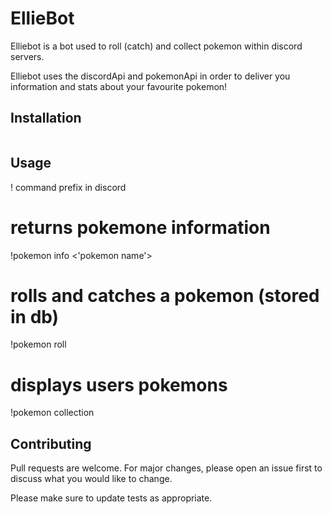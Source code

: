 # EllieBot

Elliebot is a bot used to roll (catch) and collect pokemon within discord servers.

Elliebot uses the discordApi and pokemonApi in order to deliver you information and stats about your favourite pokemon!

## Installation


```bash

```

## Usage

! command prefix in discord

# returns pokemone information
!pokemon info <'pokemon name'>

# rolls and catches a pokemon (stored in db)
!pokemon roll

# displays users pokemons
!pokemon collection

## Contributing
Pull requests are welcome. For major changes, please open an issue first to discuss what you would like to change.

Please make sure to update tests as appropriate.
